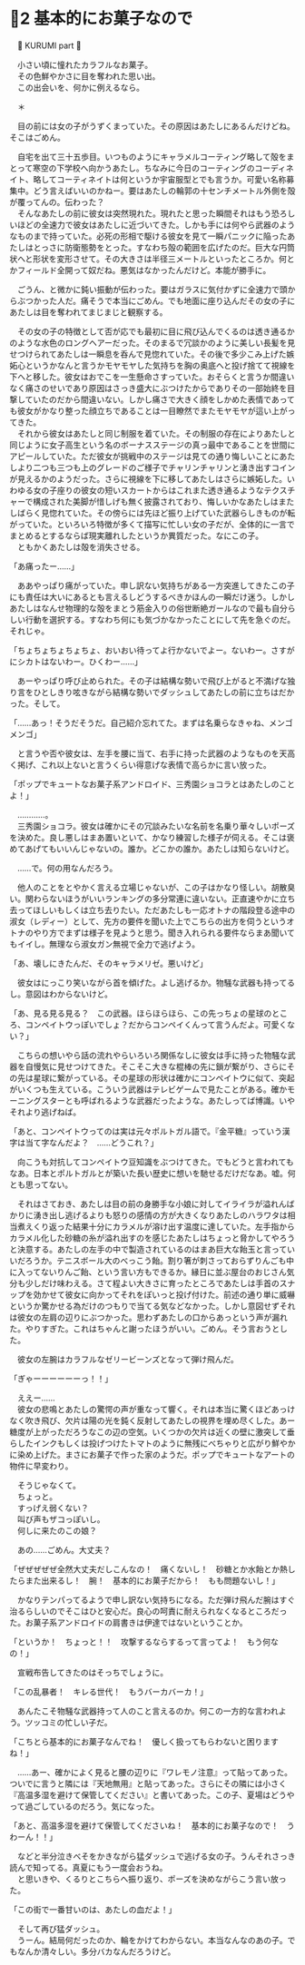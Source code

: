 ﻿# 🍬2 基本的にお菓子なので

　🍬 KURUMI part 🍬

　小さい頃に憧れたカラフルなお菓子。  
　その色鮮やかさに目を奪われた思い出。  
　この出会いを、何かに例えるなら。

　＊

　目の前には女の子がうずくまっていた。その原因はあたしにあるんだけどね。そこはごめん。

　自宅を出て三十五歩目。いつものようにキャラメルコーティング略して殻をまとって寒空の下学校へ向かうあたし。ちなみに今日のコーティングのコーディネイト、略してコーティネイトは何というか宇宙服型とでも言うか。可愛い名称募集中。どう言えばいいのかねー。要はあたしの輪郭の十センチメートル外側を殻が覆ってんの。伝わった？  
　そんなあたしの前に彼女は突然現れた。現れたと思った瞬間それはもう恐ろしいほどの全速力で彼女はあたしに近づいてきた。しかも手には何やら武器のようなものまで持っていた。必死の形相で駆ける彼女を見て一瞬パニックに陥ったあたしはとっさに防衛態勢をとった。すなわち殻の範囲を広げたのだ。巨大な円筒状へと形状を変形させて。その大きさは半径三メートルといったところか。何とかフィールド全開って奴だね。悪気はなかったんだけど。本能が勝手に。

　ごうん、と微かに鈍い振動が伝わった。要はガラスに気付かずに全速力で頭からぶつかった人だ。痛そうで本当にごめん。でも地面に座り込んだその女の子にあたしは目を奪われてまじまじと観察する。

　その女の子の特徴として否が応でも最初に目に飛び込んでくるのは透き通るかのような水色のロングヘアーだった。そのまるで冗談かのように美しい長髪を見せつけられてあたしは一瞬息を呑んで見惚れていた。その後で多少こみ上げた嫉妬心というかなんと言うかモヤモヤした気持ちを胸の奥底へと投げ捨てて視線を下へと移した。彼女はおでこを一生懸命さすっていた。おそらくと言うか間違いなく痛さのせいであり原因はさっき盛大にぶつけたからでありその一部始終を目撃していたのだから間違いない。しかし痛さで大きく顔をしかめた表情であっても彼女がかなり整った顔立ちであることは一目瞭然でまたモヤモヤが這い上がってきた。  
　それから彼女はあたしと同じ制服を着ていた。その制服の存在によりあたしと同じように女子高生という名のボーナスステージの真っ最中であることを世間にアピールしていた。ただ彼女が挑戦中のステージは見ての通り悔しいことにあたしより二つも三つも上のグレードのご様子でチャリンチャリンと湧き出すコインが見えるかのようだった。さらに視線を下に移してあたしはさらに嫉妬した。いわゆる女の子座りの彼女の短いスカートからはこれまた透き通るようなテクスチャーで構成された美脚が惜しげも無く披露されており、悔しいかなあたしはまたしばらく見惚れていた。その傍らには先ほど振り上げていた武器らしきものが転がっていた。といろいろ特徴が多くて描写に忙しい女の子だが、全体的に一言でまとめるとするならば現実離れしたというか異質だった。なにこの子。  
　ともかくあたしは殻を消失させる。

「あ痛ったー……」

　ああやっぱり痛がっていた。申し訳ない気持ちがある一方突進してきたこの子にも責任は大いにあるとも言えるしどうするべきかほんの一瞬だけ迷う。しかしあたしはなんせ物理的な殻をまとう筋金入りの俗世断絶ガールなので最も自分らしい行動を選択する。すなわち何にも気づかなかったことにして先を急ぐのだ。それじゃ。

「ちょちょちょちょちょ、おいおい待ってよ行かないでよー。ないわー。さすがにシカトはないわー。ひくわー……」

　あーやっぱり呼び止められた。その子は結構な勢いで飛び上がると不満げな独り言をひとしきり呟きながら結構な勢いでダッシュしてあたしの前に立ちはだかった。そして。

「……あっ！そうだそうだ。自己紹介忘れてた。まずは名乗らなきゃね、メンゴメンゴ」

　と言うや否や彼女は、左手を腰に当て、右手に持った武器のようなものを天高く掲げ、これ以上ないと言うくらい得意げな表情で高らかに言い放った。

「ポップでキュートなお菓子系アンドロイド、三秀園ショコラとはあたしのことよ！」

　…………。  
　三秀園ショコラ。彼女は確かにその冗談みたいな名前を名乗り華々しいポーズを決めた。良し悪しはまあ置いといて、かなり練習した様子が伺える。そこは褒めてあげてもいいんじゃないの。誰か。どこかの誰か。あたしは知らないけど。

　……で。何の用なんだろう。

　他人のことをとやかく言える立場じゃないが、この子はかなり怪しい。胡散臭い。関わらないほうがいいランキングの多分常連に違いない。正直速やかに立ち去ってほしいもしくは立ち去りたい。ただあたしも一応オトナの階段登る途中の淑女（レディー）として、先方の要件を聞いた上でこちらの出方を伺うというオトナのやり方でまずは様子を見ようと思う。聞き入れられる要件ならまあ聞いてもイイし。無理なら淑女ガン無視で全力で逃げよう。

「あ、壊しにきたんだ、そのキャラメリゼ。悪いけど」

　彼女はにっこり笑いながら首を傾げた。よし逃げるか。物騒な武器も持ってるし。意図はわからないけど。

「あ、見る見る見る？　この武器。ほらほらほら、この先っちょの星球のところ、コンペイトウっぽいでしょ？だからコンペイくんって言うんだよ。可愛くない？」

　こちらの想いやら話の流れやらいろいろ関係なしに彼女は手に持った物騒な武器を自慢気に見せつけてきた。そこそこ大きな棍棒の先に鎖が繋がり、さらにその先は星球に繋がっている。その星球の形状は確かにコンペイトウに似て、突起がいくつも生えている。こういう武器はテレビゲームで見たことがある。確かモーニングスターとも呼ばれるような武器だったような。あたしってば博識。いやそれより逃げねば。

「あと、コンペイトウってのは実は元々ポルトガル語で。『金平糖』っていう漢字は当て字なんだよ？　……どうこれ？」

　向こうも対抗してコンペイトウ豆知識をぶつけてきた。でもどうと言われてもなあ。日本とポルトガルとが築いた長い歴史に想いを馳せるだけだなあ。嘘。何とも思ってない。

　それはさておき、あたしは目の前の身勝手な小娘に対してイライラが溢れんばかりに湧き出し逃げるよりも怒りの感情の方が大きくなりあたしのハラワタは相当煮えくり返った結果十分にカラメルが溶け出す温度に達していた。左手指からカラメル化した砂糖の糸が溢れ出すのを感じたあたしはちょっと脅かしてやろうと決意する。あたしの左手の中で製造されているのはまあ巨大な飴玉と言っていいだろうか。テニスボール大のべっこう飴。割り箸が刺さっておらずりんごも中に入ってないりんご飴、という言い方もできるか。縁日に並ぶ屋台のおじさん気分も少しだけ味わえる。さて程よい大きさに育ったところであたしは手首のスナップを効かせて彼女に向かってそれをぽいっと投げ付けた。前述の通り単に威嚇というか驚かせる為だけのつもりで当てる気などなかった。しかし意図せずそれは彼女の左肩の辺りにぶつかった。思わずあたしの口からあっという声が漏れた。やりすぎた。これはちゃんと謝ったほうがいい。ごめん。そう言おうとした。

　彼女の左腕はカラフルなゼリービーンズとなって弾け飛んだ。

「ぎゃーーーーーーっ！！」

　ええー……  
　彼女の悲鳴とあたしの驚愕の声が重なって響く。それは本当に驚くほどあっけなく吹き飛び、欠片は陽の光を鈍く反射してあたしの視界を埋め尽くした。あー糖度が上がっただろうなこの辺の空気。いくつかの欠片は近くの壁に激突して垂らしたインクもしくは投げつけたトマトのように無残にべちゃりと広がり鮮やかに染め上げた。まさにお菓子で作った家のようだ。ポップでキュートなアートの物件に早変わり。

　そうじゃなくて。  
　ちょっと。  
　すっげえ弱くない？  
　叫び声もザコっぽいし。  
　何しに来たのこの娘？

　あの……ごめん。大丈夫？

「ぜぜぜぜぜ全然大丈夫だしこんなの！　痛くないし！　砂糖とか水飴とか熱したらまた出来るし！　腕！　基本的にお菓子だから！　もも問題ないし！」

　かなりテンパってるようで申し訳ない気持ちになる。ただ弾け飛んだ腕はすぐ治るらしいのでそこはひと安心だ。良心の呵責に耐えられなくなるところだった。お菓子系アンドロイドの肩書きは伊達ではないということか。

「というか！　ちょっと！！　攻撃するならするって言ってよ！　もう何なの！」

　宣戦布告してきたのはそっちでしょうに。

「この乱暴者！　キレる世代！　もうバーカバーカ！」

　あんたこそ物騒な武器持って人のこと言えるのか。何この一方的な言われよう。ツッコミの忙しい子だ。

「こちとら基本的にお菓子なんでね！　優しく扱ってもらわないと困りますね！」

　……あー、確かによく見ると腰の辺りに『ワレモノ注意』って貼ってあった。ついでに言うと隣には『天地無用』と貼ってあった。さらにその隣には小さく『高温多湿を避けて保管してください』と書いてあった。この子、夏場はどうやって過ごしているのだろう。気になった。

「あと、高温多湿を避けて保管してくださいね！　基本的にお菓子なので！　うわーん！！」

　などと半分泣きべそをかきながら猛ダッシュで逃げる女の子。うんそれさっき読んで知ってる。真夏にもう一度会おうね。  
　と思いきや、くるりとこちらへ振り返り、ポーズを決めながらこう言い放った。

「この街で一番甘いのは、あたしの血だよ！」

　そして再び猛ダッシュ。  
　うーん。結局何だったのか、輪をかけてわからない。本当なんなのあの子。でもなんか清々しい。多分バカなんだろうけど。
